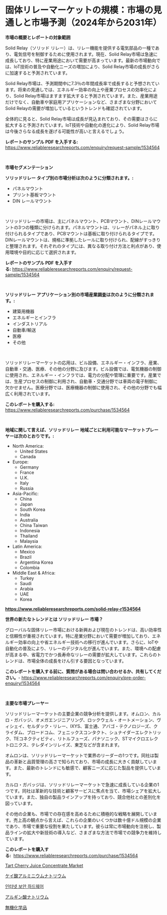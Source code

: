 <p><h1>固体リレーマーケットの規模：市場の見通しと市場予測（2024年から2031年）</h1></p><p><strong>市場の概要とレポートの対象範囲</strong></p>
<p><p>Solid Relay（ソリッド リレー）は、リレー機能を提供する電気部品の一種であり、電気信号を制御するために使用されます。現在、Solid Relay市場は急速に成長しており、特に産業用途において需要が高まっています。最新の市場動向では、IoT技術の普及や自動化ニーズの増加により、Solid Relay市場の成長がさらに加速すると予測されています。</p><p>Solid Relay市場は、予測期間中に7.3％の年間成長率で成長すると予想されています。将来の見通しでは、エネルギー効率の向上や産業プロセスの効率化により、Solid Relay市場はますます拡大すると予測されています。また、産業用途だけでなく、自動車や家庭用アプリケーションなど、さまざまな分野においてSolid Relayの需要が増加しているというトレンドも確認されています。</p><p>全体的に見ると、Solid Relay市場は成長が見込まれており、その需要はさらに拡大すると予測されています。IoT技術や自動化の進化により、Solid Relay市場は今後さらなる成長を遂げる可能性が高いと言えるでしょう。</p></p>
<p><strong>レポートのサンプル PDF を入手する:</strong> <a href="https://www.reliableresearchreports.com/enquiry/request-sample/1534564">https://www.reliableresearchreports.com/enquiry/request-sample/1534564</a></p>
<p>&nbsp;</p>
<p><strong>市場セグメンテーション</strong></p>
<p><strong>ソリッドリレー タイプ別の市場分析は次のように分類されます。:</strong></p>
<p><ul><li>パネルマウント</li><li>プリント基板マウント</li><li>DIN レールマウント</li></ul></p>
<p>&nbsp;</p>
<p><p>ソリッドリレーの市場は、主にパネルマウント、PCBマウント、DINレールマウントの3つの種類に分けられます。パネルマウントは、リレーがパネル上に取り付けられるタイプであり、PCBマウントは基板に取り付けられるタイプです。DINレールマウントは、規格に準拠したレールに取り付けられ、配線がすっきりと整理されます。それぞれのタイプには、異なる取り付け方法と利点があり、使用環境や目的に応じて選択されます。</p></p>
<p><strong>レポートのサンプル PDF を入手する:</strong>&nbsp;<a href="https://www.reliableresearchreports.com/enquiry/request-sample/1534564">https://www.reliableresearchreports.com/enquiry/request-sample/1534564</a></p>
<p>&nbsp;</p>
<p><strong> ソリッドリレー アプリケーション別の市場産業調査は次のように分類されます。:</strong></p>
<p><ul><li>建築用機器</li><li>エネルギーとインフラ</li><li>インダストリアル</li><li>自動車/輸送</li><li>医療</li><li>その他</li></ul></p>
<p>&nbsp;</p>
<p><p>ソリッドリレーマーケットの応用は、ビル設備、エネルギー・インフラ、産業、自動車・交通、医療、その他の分野に及びます。ビル設備では、電気機器の制御に使用され、エネルギー・インフラでは、電力の分配や管理に重要です。産業では、生産プロセスの制御に利用され、自動車・交通分野では車両の電子制御に欠かせません。医療分野では、医療機器の制御に使用され、その他の分野でも幅広く利用されています。</p></p>
<p><strong>このレポートを購入する:</strong>&nbsp; <a href="https://www.reliableresearchreports.com/purchase/1534564">https://www.reliableresearchreports.com/purchase/1534564</a></p>
<p>&nbsp;</p>
<p><strong>地域に関して言えば、ソリッドリレー 地域ごとに利用可能なマーケットプレーヤーは次のとおりです。:</strong></p>
<p><ul>
    <li>
        North America:
        <ul>
            <li>United States</li>
            <li>Canada</li>
        </ul>
    </li>
    <li>
        Europe:
        <ul>
            <li>Germany</li>
            <li>France</li>
            <li>U.K.</li>
            <li>Italy</li>
            <li>Russia</li>
        </ul>
    </li>
    <li>
        Asia-Pacific:
        <ul>
            <li>China</li>
            <li>Japan</li>
            <li>South Korea</li>
            <li>India</li>
            <li>Australia</li>
            <li>China Taiwan</li>
            <li>Indonesia</li>
            <li>Thailand</li>
            <li>Malaysia</li>
        </ul>
    </li>
    <li>
        Latin America:
        <ul>
            <li>Mexico</li>
            <li>Brazil</li>
            <li>Argentina Korea</li>
            <li>Colombia</li>
        </ul>
    </li>
    <li>
        Middle East & Africa:
        <ul>
            <li>Turkey</li>
            <li>Saudi</li>
            <li>Arabia</li>
            <li>UAE</li>
            <li>Korea</li>
        </ul>
    </li>
    </ul></p>
<p><strong><a href="https://www.reliableresearchreports.com/solid-relay-r1534564">https://www.reliableresearchreports.com/solid-relay-r1534564</a></strong>&nbsp;</p>
<p><strong>世界の新たなトレンドとは ソリッドリレー 市場？</strong></p>
<p><p>グローバルな固体リレー市場における新興および現在のトレンドは、高い効率性と信頼性が重視されています。特に産業分野において需要が増加しており、エネルギー効率の向上や省エネルギー技術への移行が進んでいます。さらに、IoTや自動化の普及により、リレーのデジタル化が進んでいます。また、環境への配慮が高まる中、省電力でかつ長寿命なリレーの需要が拡大しています。これらのトレンドは、市場全体の成長をけん引する要因となっています。</p></p>
<p><strong>このレポートを購入する前に、質問がある場合は問い合わせるか、共有してください。</strong>- <a href="https://www.reliableresearchreports.com/enquiry/pre-order-enquiry/1534564">https://www.reliableresearchreports.com/enquiry/pre-order-enquiry/1534564</a></p>
<p>&nbsp;</p>
<p><strong>主要な市場プレーヤー</strong></p>
<p><p>ソリッドリレーマーケットの主要企業の競争分析を提供します。オムロン、カルロ・ガバッジ、オメガエンジニアリング、ロックウェル・オートメーション、ヴィシェイ、セルダック・リレー、IXYS、富士通、アバゴ・テクノロジーズ、クライダム、ブロードコム、フェニックスコンタクト、シュナイダーエレクトリック、TEコネクティビティ、リトルフューズ、パナソニック、STマイクロエレクトロニクス、テレダインリレイズ、東芝などが含まれます。</p><p>オムロンは、ソリッドリレーマーケットで業界のリーダーの1つです。同社は製品の革新と品質管理の高さで知られており、市場の成長に大きく貢献しています。また、最新のトレンドにも敏感で、顧客ニーズに応じた製品を提供しています。</p><p>カルロ・ガバッジは、ソリッドリレーマーケットで急速に成長している企業の1つです。同社は革新的な技術と顧客サービスに焦点を当て、市場シェアを拡大しています。また、独自の製品ラインアップを持っており、競合他社との差別化を図っています。</p><p>その他の企業も、市場での存在感を高めるために積極的な戦略を展開しています。売上高の観点から言えば、これらの企業のいくつかは数十億ドル規模の企業であり、市場で重要な役割を果たしています。彼らは常に市場動向を注視し、製品ラインの拡大や新技術の導入など、さまざまな方法で市場での競争力を維持しています。</p></p>
<p><strong>このレポートを購入する:</strong>&nbsp;&nbsp;<a href="https://www.reliableresearchreports.com/purchase/1534564">https://www.reliableresearchreports.com/purchase/1534564</a></p>
<p><p><a href="https://github.com/pgtimber/Market-Research-Report-List-2/blob/main/tart-cherry-juice-concentrate-market.md">Tart Cherry Juice Concentrate Market</a></p><p><a href="https://github.com/oqxogxyvqe90775/Market-Research-Report-List-1/blob/main/842142018040.md">ケイ酸アルミニウムナトリウム</a></p><p><a href="https://github.com/sougarounis/Market-Research-Report-List-3/blob/main/293365216387.md">인터넷 보안 하드웨어</a></p><p><a href="https://github.com/DonaldShaw1965/Market-Research-Report-List-1/blob/main/271842918039.md">アルギン酸ナトリウム</a></p><p><a href="https://medium.com/@jasohung45456/%E7%84%A1%E6%A9%9F%E5%8C%96%E5%AD%A6%E5%93%81%E5%B8%82%E5%A0%B4%E8%A6%8F%E6%A8%A1%E3%81%AF-%E3%82%B0%E3%83%AD%E3%83%BC%E3%83%90%E3%83%AB%E7%94%A3%E6%A5%AD%E3%81%A7%E6%9C%80%E3%82%82%E9%81%A9%E3%81%97%E3%81%9F%E3%83%9E%E3%83%BC%E3%82%B1%E3%83%86%E3%82%A3%E3%83%B3%E3%82%B0%E3%83%81%E3%83%A3%E3%83%8D%E3%83%AB%E3%82%92%E7%A4%BA%E3%81%97%E3%81%A6%E3%81%84%E3%81%BE%E3%81%99-0f0cc2b288c6">無機化学品</a></p></p>